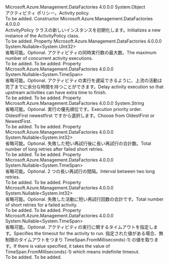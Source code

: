<Type Name="ActivityPolicy" FullName="Microsoft.Azure.Management.DataFactories.Common.Models.ActivityPolicy">
  <TypeSignature Language="C#" Value="public class ActivityPolicy" />
  <TypeSignature Language="ILAsm" Value=".class public auto ansi beforefieldinit ActivityPolicy extends System.Object" />
  <TypeSignature Language="DocId" Value="T:Microsoft.Azure.Management.DataFactories.Common.Models.ActivityPolicy" />
  <TypeSignature Language="VB.NET" Value="Public Class ActivityPolicy" />
  <TypeSignature Language="F#" Value="type ActivityPolicy = class" />
  <AssemblyInfo>
    <AssemblyName>Microsoft.Azure.Management.DataFactories</AssemblyName>
    <AssemblyVersion>4.0.0.0</AssemblyVersion>
  </AssemblyInfo>
  <Base>
    <BaseTypeName>System.Object</BaseTypeName>
  </Base>
  <Interfaces />
  <Docs>
    <summary>
            <span data-ttu-id="9f2c2-101">アクティビティ ポリシー。</span><span class="sxs-lookup"><span data-stu-id="9f2c2-101">Activity policy.</span></span>
            </summary>
    <remarks>To be added.</remarks>
  </Docs>
  <Members>
    <Member MemberName=".ctor">
      <MemberSignature Language="C#" Value="public ActivityPolicy ();" />
      <MemberSignature Language="ILAsm" Value=".method public hidebysig specialname rtspecialname instance void .ctor() cil managed" />
      <MemberSignature Language="DocId" Value="M:Microsoft.Azure.Management.DataFactories.Common.Models.ActivityPolicy.#ctor" />
      <MemberSignature Language="VB.NET" Value="Public Sub New ()" />
      <MemberType>Constructor</MemberType>
      <AssemblyInfo>
        <AssemblyName>Microsoft.Azure.Management.DataFactories</AssemblyName>
        <AssemblyVersion>4.0.0.0</AssemblyVersion>
      </AssemblyInfo>
      <Parameters />
      <Docs>
        <summary>
            <span data-ttu-id="9f2c2-102">ActivityPolicy クラスの新しいインスタンスを初期化します。</span><span class="sxs-lookup"><span data-stu-id="9f2c2-102">Initializes a new instance of the ActivityPolicy class.</span></span>
            </summary>
        <remarks>To be added.</remarks>
      </Docs>
    </Member>
    <Member MemberName="Concurrency">
      <MemberSignature Language="C#" Value="public Nullable&lt;uint&gt; Concurrency { get; set; }" />
      <MemberSignature Language="ILAsm" Value=".property instance valuetype System.Nullable`1&lt;unsigned int32&gt; Concurrency" />
      <MemberSignature Language="DocId" Value="P:Microsoft.Azure.Management.DataFactories.Common.Models.ActivityPolicy.Concurrency" />
      <MemberSignature Language="VB.NET" Value="Public Property Concurrency As Nullable(Of UInteger)" />
      <MemberSignature Language="F#" Value="member this.Concurrency : Nullable&lt;uint32&gt; with get, set" Usage="Microsoft.Azure.Management.DataFactories.Common.Models.ActivityPolicy.Concurrency" />
      <MemberType>Property</MemberType>
      <AssemblyInfo>
        <AssemblyName>Microsoft.Azure.Management.DataFactories</AssemblyName>
        <AssemblyVersion>4.0.0.0</AssemblyVersion>
      </AssemblyInfo>
      <ReturnValue>
        <ReturnType>System.Nullable&lt;System.UInt32&gt;</ReturnType>
      </ReturnValue>
      <Docs>
        <summary>
            <span data-ttu-id="9f2c2-103">省略可能。</span><span class="sxs-lookup"><span data-stu-id="9f2c2-103">Optional.</span></span> <span data-ttu-id="9f2c2-104">アクティビティの同時実行数の最大数。</span><span class="sxs-lookup"><span data-stu-id="9f2c2-104">The maximum number of concurrent activity executions.</span></span>
            </summary>
        <value>To be added.</value>
        <remarks>To be added.</remarks>
      </Docs>
    </Member>
    <Member MemberName="Delay">
      <MemberSignature Language="C#" Value="public Nullable&lt;TimeSpan&gt; Delay { get; set; }" />
      <MemberSignature Language="ILAsm" Value=".property instance valuetype System.Nullable`1&lt;valuetype System.TimeSpan&gt; Delay" />
      <MemberSignature Language="DocId" Value="P:Microsoft.Azure.Management.DataFactories.Common.Models.ActivityPolicy.Delay" />
      <MemberSignature Language="VB.NET" Value="Public Property Delay As Nullable(Of TimeSpan)" />
      <MemberSignature Language="F#" Value="member this.Delay : Nullable&lt;TimeSpan&gt; with get, set" Usage="Microsoft.Azure.Management.DataFactories.Common.Models.ActivityPolicy.Delay" />
      <MemberType>Property</MemberType>
      <AssemblyInfo>
        <AssemblyName>Microsoft.Azure.Management.DataFactories</AssemblyName>
        <AssemblyVersion>4.0.0.0</AssemblyVersion>
      </AssemblyInfo>
      <ReturnValue>
        <ReturnType>System.Nullable&lt;System.TimeSpan&gt;</ReturnType>
      </ReturnValue>
      <Docs>
        <summary>
            <span data-ttu-id="9f2c2-105">省略可能。</span><span class="sxs-lookup"><span data-stu-id="9f2c2-105">Optional.</span></span> <span data-ttu-id="9f2c2-106">アクティビティの実行を遅延できるように、上流の活動は完了までに余分な時間を持つことができます。</span><span class="sxs-lookup"><span data-stu-id="9f2c2-106">Delay activity execution so that upstream activities can have extra time to finish.</span></span>
            </summary>
        <value>To be added.</value>
        <remarks>To be added.</remarks>
      </Docs>
    </Member>
    <Member MemberName="ExecutionPriorityOrder">
      <MemberSignature Language="C#" Value="public string ExecutionPriorityOrder { get; set; }" />
      <MemberSignature Language="ILAsm" Value=".property instance string ExecutionPriorityOrder" />
      <MemberSignature Language="DocId" Value="P:Microsoft.Azure.Management.DataFactories.Common.Models.ActivityPolicy.ExecutionPriorityOrder" />
      <MemberSignature Language="VB.NET" Value="Public Property ExecutionPriorityOrder As String" />
      <MemberSignature Language="F#" Value="member this.ExecutionPriorityOrder : string with get, set" Usage="Microsoft.Azure.Management.DataFactories.Common.Models.ActivityPolicy.ExecutionPriorityOrder" />
      <MemberType>Property</MemberType>
      <AssemblyInfo>
        <AssemblyName>Microsoft.Azure.Management.DataFactories</AssemblyName>
        <AssemblyVersion>4.0.0.0</AssemblyVersion>
      </AssemblyInfo>
      <ReturnValue>
        <ReturnType>System.String</ReturnType>
      </ReturnValue>
      <Docs>
        <summary>
            <span data-ttu-id="9f2c2-107">省略可能。</span><span class="sxs-lookup"><span data-stu-id="9f2c2-107">Optional.</span></span> <span data-ttu-id="9f2c2-108">実行の優先順位です。</span><span class="sxs-lookup"><span data-stu-id="9f2c2-108">Execution priority order.</span></span>  <span data-ttu-id="9f2c2-109">OldestFirst newestfirst ですから選択します。</span><span class="sxs-lookup"><span data-stu-id="9f2c2-109">Choose from OldestFirst or NewestFirst.</span></span>
            </summary>
        <value>To be added.</value>
        <remarks>To be added.</remarks>
      </Docs>
    </Member>
    <Member MemberName="LongRetry">
      <MemberSignature Language="C#" Value="public Nullable&lt;int&gt; LongRetry { get; set; }" />
      <MemberSignature Language="ILAsm" Value=".property instance valuetype System.Nullable`1&lt;int32&gt; LongRetry" />
      <MemberSignature Language="DocId" Value="P:Microsoft.Azure.Management.DataFactories.Common.Models.ActivityPolicy.LongRetry" />
      <MemberSignature Language="VB.NET" Value="Public Property LongRetry As Nullable(Of Integer)" />
      <MemberSignature Language="F#" Value="member this.LongRetry : Nullable&lt;int&gt; with get, set" Usage="Microsoft.Azure.Management.DataFactories.Common.Models.ActivityPolicy.LongRetry" />
      <MemberType>Property</MemberType>
      <AssemblyInfo>
        <AssemblyName>Microsoft.Azure.Management.DataFactories</AssemblyName>
        <AssemblyVersion>4.0.0.0</AssemblyVersion>
      </AssemblyInfo>
      <ReturnValue>
        <ReturnType>System.Nullable&lt;System.Int32&gt;</ReturnType>
      </ReturnValue>
      <Docs>
        <summary>
            <span data-ttu-id="9f2c2-110">省略可能。</span><span class="sxs-lookup"><span data-stu-id="9f2c2-110">Optional.</span></span> <span data-ttu-id="9f2c2-111">失敗した短い再試行後に長い再試行の合計数。</span><span class="sxs-lookup"><span data-stu-id="9f2c2-111">Total number of long retries after failed short retries.</span></span>
            </summary>
        <value>To be added.</value>
        <remarks>To be added.</remarks>
      </Docs>
    </Member>
    <Member MemberName="LongRetryInterval">
      <MemberSignature Language="C#" Value="public Nullable&lt;TimeSpan&gt; LongRetryInterval { get; set; }" />
      <MemberSignature Language="ILAsm" Value=".property instance valuetype System.Nullable`1&lt;valuetype System.TimeSpan&gt; LongRetryInterval" />
      <MemberSignature Language="DocId" Value="P:Microsoft.Azure.Management.DataFactories.Common.Models.ActivityPolicy.LongRetryInterval" />
      <MemberSignature Language="VB.NET" Value="Public Property LongRetryInterval As Nullable(Of TimeSpan)" />
      <MemberSignature Language="F#" Value="member this.LongRetryInterval : Nullable&lt;TimeSpan&gt; with get, set" Usage="Microsoft.Azure.Management.DataFactories.Common.Models.ActivityPolicy.LongRetryInterval" />
      <MemberType>Property</MemberType>
      <AssemblyInfo>
        <AssemblyName>Microsoft.Azure.Management.DataFactories</AssemblyName>
        <AssemblyVersion>4.0.0.0</AssemblyVersion>
      </AssemblyInfo>
      <ReturnValue>
        <ReturnType>System.Nullable&lt;System.TimeSpan&gt;</ReturnType>
      </ReturnValue>
      <Docs>
        <summary>
            <span data-ttu-id="9f2c2-112">省略可能。</span><span class="sxs-lookup"><span data-stu-id="9f2c2-112">Optional.</span></span> <span data-ttu-id="9f2c2-113">2 つの長い再試行の間隔。</span><span class="sxs-lookup"><span data-stu-id="9f2c2-113">Interval between two long retries.</span></span>
            </summary>
        <value>To be added.</value>
        <remarks>To be added.</remarks>
      </Docs>
    </Member>
    <Member MemberName="Retry">
      <MemberSignature Language="C#" Value="public Nullable&lt;int&gt; Retry { get; set; }" />
      <MemberSignature Language="ILAsm" Value=".property instance valuetype System.Nullable`1&lt;int32&gt; Retry" />
      <MemberSignature Language="DocId" Value="P:Microsoft.Azure.Management.DataFactories.Common.Models.ActivityPolicy.Retry" />
      <MemberSignature Language="VB.NET" Value="Public Property Retry As Nullable(Of Integer)" />
      <MemberSignature Language="F#" Value="member this.Retry : Nullable&lt;int&gt; with get, set" Usage="Microsoft.Azure.Management.DataFactories.Common.Models.ActivityPolicy.Retry" />
      <MemberType>Property</MemberType>
      <AssemblyInfo>
        <AssemblyName>Microsoft.Azure.Management.DataFactories</AssemblyName>
        <AssemblyVersion>4.0.0.0</AssemblyVersion>
      </AssemblyInfo>
      <ReturnValue>
        <ReturnType>System.Nullable&lt;System.Int32&gt;</ReturnType>
      </ReturnValue>
      <Docs>
        <summary>
            <span data-ttu-id="9f2c2-114">省略可能。</span><span class="sxs-lookup"><span data-stu-id="9f2c2-114">Optional.</span></span> <span data-ttu-id="9f2c2-115">失敗した活動に短い再試行回数の合計です。</span><span class="sxs-lookup"><span data-stu-id="9f2c2-115">Total number of short retries for a failed activity.</span></span>
            </summary>
        <value>To be added.</value>
        <remarks>To be added.</remarks>
      </Docs>
    </Member>
    <Member MemberName="Timeout">
      <MemberSignature Language="C#" Value="public Nullable&lt;TimeSpan&gt; Timeout { get; set; }" />
      <MemberSignature Language="ILAsm" Value=".property instance valuetype System.Nullable`1&lt;valuetype System.TimeSpan&gt; Timeout" />
      <MemberSignature Language="DocId" Value="P:Microsoft.Azure.Management.DataFactories.Common.Models.ActivityPolicy.Timeout" />
      <MemberSignature Language="VB.NET" Value="Public Property Timeout As Nullable(Of TimeSpan)" />
      <MemberSignature Language="F#" Value="member this.Timeout : Nullable&lt;TimeSpan&gt; with get, set" Usage="Microsoft.Azure.Management.DataFactories.Common.Models.ActivityPolicy.Timeout" />
      <MemberType>Property</MemberType>
      <AssemblyInfo>
        <AssemblyName>Microsoft.Azure.Management.DataFactories</AssemblyName>
        <AssemblyVersion>4.0.0.0</AssemblyVersion>
      </AssemblyInfo>
      <ReturnValue>
        <ReturnType>System.Nullable&lt;System.TimeSpan&gt;</ReturnType>
      </ReturnValue>
      <Docs>
        <summary>
            <span data-ttu-id="9f2c2-116">省略可能。</span><span class="sxs-lookup"><span data-stu-id="9f2c2-116">Optional.</span></span> <span data-ttu-id="9f2c2-117">アクティビティの実行に関するタイムアウトを指定します。</span><span class="sxs-lookup"><span data-stu-id="9f2c2-117">Specifies the timeout for the activity to run.</span></span> <span data-ttu-id="9f2c2-118">指定された値がある場合、無制限のタイムアウトをつまり TimeSpan.FromMilliseconds(-1) の値を取ります。</span><span class="sxs-lookup"><span data-stu-id="9f2c2-118">If there is value specified, it takes the value of TimeSpan.FromMilliseconds(-1) which means indefinite timeout.</span></span>
            </summary>
        <value>To be added.</value>
        <remarks>To be added.</remarks>
      </Docs>
    </Member>
  </Members>
</Type>